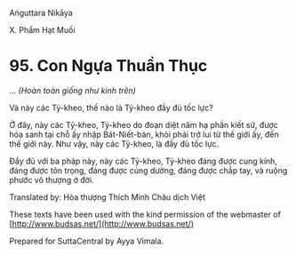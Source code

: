 Aṅguttara Nikāya

X. Phẩm Hạt Muối

# 95. Con Ngựa Thuần Thục

... _(Hoàn toàn giống như kinh trên)_

Và này các Tỷ-kheo, thế nào là Tỷ-kheo đầy đủ tốc lực?

Ở đây, này các Tỷ-kheo, Tỷ-kheo do đoạn diệt năm hạ phần kiết sử, được hóa sanh tại chỗ ấy nhập Bát-Niết-bàn, khỏi phải trở lui từ thế giới ấy, đến thế giới này. Như vậy, này các Tỷ-kheo, là đầy đủ tốc lực.

Ðầy đủ với ba pháp này, này các Tỷ-kheo, Tỷ-kheo đáng được cung kính, đáng được tôn trọng, đáng được cúng dường, đáng được chắp tay, và ruộng phước vô thượng ở đời.

Translated by: Hòa thượng Thích Minh Châu dịch Việt

These texts have been used with the kind permission of the webmaster of [http://www.budsas.net/](http://www.budsas.net/)

Prepared for SuttaCentral by Ayya Vimala.